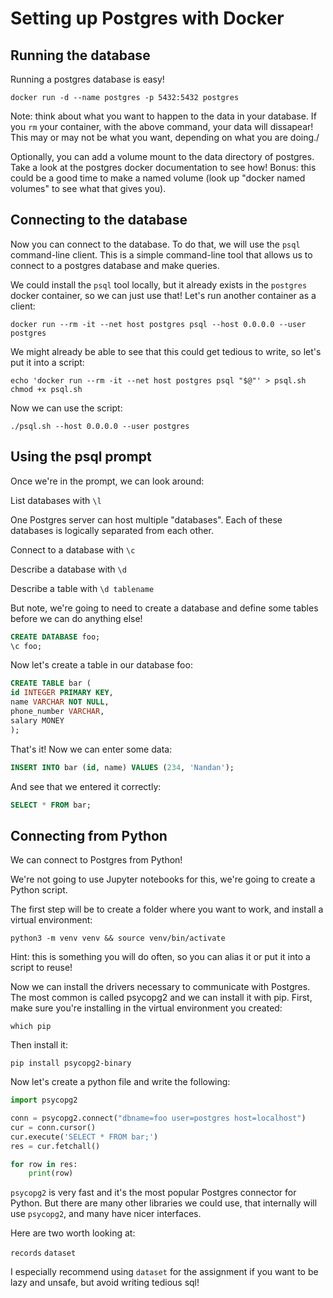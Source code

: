 # Setting up Postgres with Docker


## Running the database

Running a postgres database is easy!

``` shell
docker run -d --name postgres -p 5432:5432 postgres
```

Note: think about what you want to happen to the data in your database. If you `rm` your container, with the above command, your data will dissapear! This may or may not be what you want, depending on what you are doing./

Optionally, you can add a volume mount to the data directory of postgres. Take a look at the postgres docker documentation to see how! Bonus: this could be a good time to make a named volume (look up "docker named volumes" to see what that gives you).

## Connecting to the database

Now you can connect to the database. To do that, we will use the `psql` command-line client. This is a simple command-line tool that allows us to connect to a postgres database and make queries.

We could install the `psql` tool locally, but it already exists in the `postgres` docker container, so we can just use that! Let's run another container as a client:

``` shell
docker run --rm -it --net host postgres psql --host 0.0.0.0 --user postgres
```

We might already be able to see that this could get tedious to write, so let's put it into a script:

``` shell
echo 'docker run --rm -it --net host postgres psql "$@"' > psql.sh
chmod +x psql.sh
```

Now we can use the script:

``` shell
./psql.sh --host 0.0.0.0 --user postgres
```

## Using the psql prompt

Once we're in the prompt, we can look around:

List databases with `\l`

One Postgres server can host multiple "databases". Each of these databases is logically separated from each other.

Connect to a database with `\c`

Describe a database with `\d`

Describe a table with `\d tablename`

But note, we're going to need to create a database and define some tables before we can do anything else!

``` sql
CREATE DATABASE foo;
\c foo;
```

Now let's create a table in our database foo:

``` sql
CREATE TABLE bar (
id INTEGER PRIMARY KEY,
name VARCHAR NOT NULL,
phone_number VARCHAR,
salary MONEY
);
```

That's it! Now we can enter some data:

``` sql
INSERT INTO bar (id, name) VALUES (234, 'Nandan');
```

And see that we entered it correctly:

``` sql
SELECT * FROM bar;
```

## Connecting from Python

We can connect to Postgres from Python!

We're not going to use Jupyter notebooks for this, we're going to create a Python script.

The first step will be to create a folder where you want to work, and install a virtual environment:

``` shell
python3 -m venv venv && source venv/bin/activate
```

Hint: this is something you will do often, so you can alias it or put it into a script to reuse!

Now we can install the drivers necessary to communicate with Postgres. The most common is called psycopg2 and we can install it with pip. First, make sure you're installing in the virtual environment you created:

``` shell
which pip
```

Then install it:

``` shell
pip install psycopg2-binary
```

Now let's create a python file and write the following:

``` python
import psycopg2

conn = psycopg2.connect("dbname=foo user=postgres host=localhost")
cur = conn.cursor()
cur.execute('SELECT * FROM bar;')
res = cur.fetchall()

for row in res:
    print(row)

```

`psycopg2` is very fast and it's the most popular Postgres connector for Python. But there are many other libraries we could use, that internally will use `psycopg2`, and many have nicer interfaces.

Here are two worth looking at:

`records`
`dataset`

I especially recommend using `dataset` for the assignment if you want to be lazy and unsafe, but avoid writing tedious sql!
